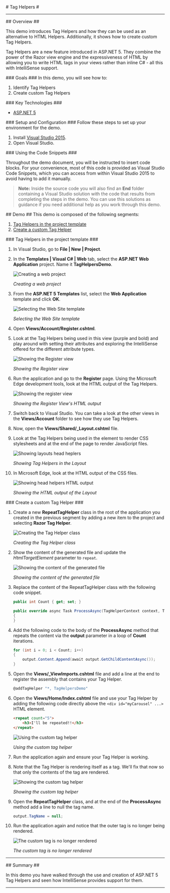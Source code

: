﻿<a name="title" />
# Tag Helpers #

---
<a name="Overview" />
## Overview ##

This demo introduces Tag Helpers and how they can be used as an alternative to HTML Helpers. Additionally, it shows how to create custom Tag Helpers.

Tag Helpers are a new feature introduced in ASP.NET 5. They combine the power of the Razor view engine and the expressiveness of HTML by allowing you to write HTML tags in your views rather than inline C# - all this with IntelliSense support.

<a id="goals" />
### Goals ###
In this demo, you will see how to:

1. Identify Tag Helpers
1. Create custom Tag Helpers

<a name="technologies" />
### Key Technologies ###

- [ASP.NET 5][1]

[1]: http://www.asp.net/vnext

<a name="Setup" />
### Setup and Configuration ###
Follow these steps to set up your environment for the demo.

1. Install [Visual Studio 2015](https://www.visualstudio.com/).
1. Open Visual Studio.

<a name="CodeSnippets" />
### Using the Code Snippets ###

Throughout the demo document, you will be instructed to insert code blocks. For your convenience, most of this code is provided as Visual Studio Code Snippets, which you can access from within Visual Studio 2015 to avoid having to add it manually.

> **Note:** Inside the source code you will also find an **End** folder containing a Visual Studio solution with the code that results from completing the steps in the demo. You can use this solutions as guidance if you need additional help as you work through this demo.

<a name="Demo" />
## Demo ##
This demo is composed of the following segments:

1. [Tag Helpers in the project template](#segment1)
1. [Create a custom Tag Helper](#segment2)

<a name="segment1" />
### Tag Helpers in the project template ###

1. In Visual Studio, go to **File | New | Project**.

1. In the **Templates | Visual C# | Web** tab, select the **ASP.NET Web Application** project. Name it **TagHelpersDemo**.

	![Creating a web project](images/creating-a-web-project.png?raw=true "Creating a web project")

	_Creating a web project_

1. From the **ASP.NET 5 Templates** list, select the **Web Application** template and click **OK**.

	![Selecting the Web Site template](images/selecting-the-web-site-template.png?raw=true "Selecting the Web Site template")

	_Selecting the Web Site template_

1. Open **Views/Account/Register.cshtml**.

1. Look at the Tag Helpers being used in this view (purple and bold) and play around with setting their attributes and exploring the IntelliSense offered for the different attribute types.

	![Showing the Register view](images/register-view.png?raw=true "Showing the register view")

	_Showing the Register view_

1. Run the application and go to the **Register** page. Using the Microsoft Edge development tools, look at the HTML output of the Tag Helpers.

	![Showing the register view](images/register-view-html-output.png?raw=true "Showing the register view")

	_Showing the Register View's HTML output_

1. Switch back to Visual Studio. You can take a look at the other views in the **Views/Account** folder to see how they use Tag Helpers.

1. Now, open the **Views/Shared/_Layout.cshtml** file.

1. Look at the Tag Helpers being used in the **<head>** element to render CSS stylesheets and at the end of the page to render JavaScript files.

	![Showing layouts head heplers](images/head-layouts-helpers.png?raw=true "Showing layouts head heplers")

	_Showing Tag Helpers in the Layout_

1. In Microsoft Edge, look at the HTML output of the CSS files.

	![Showing head helpers HTML output](images/head-helpers-html-output.png?raw=true "Showing head helpers html output")

	_Showing the HTML output of the Layout_

<a name="segment2" />
### Create a custom Tag Helper ###

1. Create a new **RepeatTagHelper** class in the root of the application you created in the previous segment by adding a new item to the project and selecting **Razor Tag Helper**.

	![Creating the Tag Helper class](images/creating-the-tag-helper-class.png?raw=true "Creating the Tag Helper class")

	_Creating the Tag Helper class_

1. Show the content of the generated file and update the _HtmlTargetElement_
 parameter to `repeat`.

	![Showing the content of the generated file](images/showing-the-generated-tag-helper.png?raw=true "Showing the content of the generated file")

	_Showing the content of the generated file_

1. Replace the content of the RepeatTagHelper class with the following code snippet.

	````C#
    public int Count { get; set; }

    public override async Task ProcessAsync(TagHelperContext context, TagHelperOutput output)
    {
    }
	````

1. Add the following code to the body of the **ProcessAsync** method that repeats the content via the **output** parameter in a loop of **Count** iterations.

	````C#
    for (int i = 0; i < Count; i++)
    {
        output.Content.Append(await output.GetChildContentAsync());
    }
	````

1. Open the **Views/_ViewImports.cshtml** file and add a line at the end to register the assembly that contains your Tag Helper.

	````C#
	@addTagHelper "*, TagHelpersDemo"
	````

1. Open the **Views/Home/Index.cshtml** file and use your Tag Helper by adding the following code directly above the `<div id="myCarousel" ...>` HTML element.

	````HTML
	<repeat count="5">
		<h3>I'll be repeated!!</h3>
	</repeat>
	````

	![Using the custom tag helper](images/using-custom-tag-helper.png?raw=true "Using custom tag helper")

	_Using the custom tag helper_

1. Run the application again and ensure your Tag Helper is working.

1. Note that the Tag Helper is rendering itself as a **<repeat>** tag. We'll fix that now so that only the contents of the tag are rendered.

	![Showing the custom tag helper](images/custom-tag-helper.png?raw=true "Showing the custom tag helper")

	_Showing the custom tag helper_

1. Open the **RepeatTagHelper** class, and at the end of the **ProcessAsync** method add a line to null the tag name.

	````C#
	output.TagName = null;
	````

1. Run the application again and notice that the outer tag is no longer being rendered.

	![The custom tag is no longer rendered](images/custom-tag-is-no-longer-rendered.png?raw=true "The custom tag is no longer rendered")

	_The custom tag is no longer rendered_

---

<a name="summary" />
## Summary ##

In this demo you have walked through the use and creation of ASP.NET 5 Tag Helpers and seen how IntelliSense provides support for them.

---
